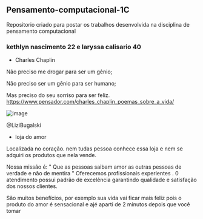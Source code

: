 ## Pensamento-computacional-1C
Repositorio criado para postar os trabalhos desenvolvida na disciplina de pensamento computacional 

### kethlyn nascimento 22 e laryssa calisario 40 

* Charles Chaplin  

Não preciso me drogar para ser um gênio;

Não preciso ser um gênio para ser humano;

Mas preciso do seu sorriso para ser feliz.
https://www.pensador.com/charles_chaplin_poemas_sobre_a_vida/

![image](https://user-images.githubusercontent.com/107067993/182217563-3beaaef3-21ac-465c-98e2-ac9567bac6bc.png)

@LiziBugalski

 * loja do amor

Localizada no coração.
 nem tudas pessoa conhece essa loja e nem se adquiri os produtos que nela vende.

Nossa missão é: " Que as pessoas saibam amor as outras pessoas de verdade e não de mentira "
Oferecemos profissionais experientes .
 0 atendimento possui padrão de excelência garantindo qualidade e satisfação dos nossos clientes.

São muitos benefícios,
 por exemplo sua vida vai ficar mais feliz pois o produto do amor é 
sensacional e ajé aparti de 2 minutos depois que você tomar
